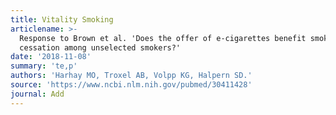 ```yaml
---
title: Vitality Smoking
articlename: >-
  Response to Brown et al. 'Does the offer of e-cigarettes benefit smoking
  cessation among unselected smokers?'
date: '2018-11-08'
summary: 'te,p'
authors: 'Harhay MO, Troxel AB, Volpp KG, Halpern SD.'
source: 'https://www.ncbi.nlm.nih.gov/pubmed/30411428'
journal: Add
---
```


